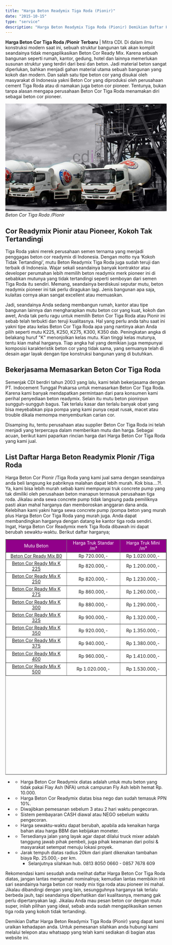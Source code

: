 ```yaml
---
title: "Harga Beton Readymix Tiga Roda (Pionir)"
date: "2015-10-15"
type: "service"
description: "Harga Beton Readymix Tiga Roda (Pionir) Demikian Daftar Harga Beton Readymix Tiga Roda (Pionir) yang dapat kami uraikan kehadapan anda. Untuk pem..."
---
```


**Harga Beton Cor Tiga Roda /Pionir** **Terbaru** | Mitra CDI. Di dalam ilmu konstruksi modern saat ini, sebuah struktur bangunan tak akan komplit seandainya tidak mengaplikasikan Beton Cor Ready Mix. Karena sebuah bangunan seperti rumah, kantor, gedung, hotel dan lainnya memerlukan susunan struktur yang terdiri dari besi dan beton. Jadi material beton sangat diperlukan, bahkan menjadi gahan material utama sebuah bangunan yang kokoh dan modern. Dan salah satu tipe beton cor yang disukai oleh masyarakat di Indonesia yakni Beton Cor yang diproduksi oleh perusahaan cement Tiga Roda atau di namakan juga beton cor pioneer. Tentunya, bukan tanpa alasan mengapa perusahaan Beton Cor Tiga Roda menamakan diri sebagai beton cor pioneer.

![Harga Beton Cor Tiga Roda](/images/page/beton-readymix-tiga-roda-2.jpg)
*Beton Cor Tiga Roda /Pionir*

 ## Cor Readymix Pionir atau Pioneer, Kokoh Tak Tertandingi
    

Tiga Roda yakni merek perusahaan semen ternama yang menjadi penggagas beton cor readymix di Indonesia. Dengan motto nya ‘Kokoh Tidak Tertandingi’, mutu Beton Readymix Tiga Roda juga sudah teruji dan terbaik di Indonesia. Wajar sekali seandainya banyak kontraktor atau developer perumahan lebih memilih beton readymix merk pioneer ini di sebabkan mutunya yang tidak tertandingi seperti semboyan dari semen Tiga Roda itu sendiri. Memang, seandainya berdiskusi seputar mutu, beton readymix pioneer ini tak perlu diragukan lagi. Jenis bangunan apa saja, kulaitas cornya akan sangat excellent atau memuaskan.

Jadi, seandainya Anda sedang membangun rumah, kantor atau tipe bangunan lainnya dan mengharapkan mutu beton cor yang kuat, kokoh dan awet, Anda tak perlu ragu untuk memilih Beton Cor Tiga Roda atau Pionir ini sebab telah terbukti dan teruji kualitasnya. Hal yang perlu anda tahu saat ini yakni tipe atau kelas Beton Cor Tiga Roda apa yang nantinya akan Anda pilih seperti mutu K225, K250, K275, K300, K350 dsb. Peningkatan angka di belakang huruf "K" menonjolkan kelas mutu. Kian tinggi kelas mutunya, tentu kian mahal harganya. Tiap angka hal yang demikian juga mempunyai komposisi karakteristik beton cor yang tidak sama, yang semuanya telah di desain agar layak dengan tipe konstruksi bangunan yang di butuhkan.

 ## Bekerjasama Memasarkan Beton Cor Tiga Roda
    

Semenjak CDI berdiri tahun 2003 yang lalu, kami telah bekerjasama dengan PT. Indocement Tunggal Prakarsa untuk memasarkan Beton Cor Tiga Roda. Karena kami banyak mendapatkan permintaan dari para konsumen kami perihal penyediaan beton readymix. Selain itu mutu beton pionirpun sungguh-sungguh bagus. Tak terlalu kasar dan terlalu banyak obat yang bisa meyebabkan pipa pompa yang kami punya cepat rusak, macet atau trouble dikala memompa menyemburkan carian cor.

Disamping itu, tentu perusahaan atau supplier Beton Cor Tiga Roda ini telah menjadi yang terpercaya dalam memberikan mutu dan harga. Sebagai acuan, berikut kami paparkan rincian harga dari Harga Beton Cor Tiga Roda yang kami jual.

 ## List Daftar Harga Beton Readymix PIonir /Tiga Roda
    

Harga Beton Cor Pionir /Tiga Roda yang kami jual sama dengan seandainya anda beli langsung ke pabriknya malahan dapat lebih murah. Kok bisa....?!. Ya, kami bisa lebih murah sebab kami mempunyai truk concrete pump yang tak dimiliki oleh perusahaan beton manapun termasuk perusahaan tiga roda. Jikalau anda sewa concrete pump tidak langsung pada pemiliknya pasti akan mahal harganya dan memboroskan anggaran dana anda. Kelebihan kami yakni harga sewa concrete pump /pompa beton yang murah plus Harga Beton Cor Tiga Roda yang murah juga. Anda dapat membandingkan harganya dengan datang ke kantor tiga roda sendiri. Ingat, Harga Beton Cor Readymix merk Tiga Roda dibawah ini dapat berubah sewaktu-waktu. Berikut daftar harganya;

<table style="text-align: center; height: 736px;" border="1" width="100%" cellspacing="0" cellpadding="3"><tbody><tr><td style="text-align: center;" bgcolor="#91008a"><div class="style4" align="center"><span style="color: #ffffff;">Mutu Beton</span></div></td><td style="text-align: center;" bgcolor="#91008a"><div class="style4" align="center"><span style="color: #ffffff;">Harga Truk Standar /m³</span></div></td><td style="text-align: center;" bgcolor="#91008a"><div class="style4" align="center"><span style="color: #ffffff;">Harga Truk Mini /m³</span></div></td></tr><tr><td style="text-align: center;" bgcolor="#FFFFFF"><a title="K-B0-minimix" href="/minimix/k-b0-minimix" target="_blank" rel="noopener">Beton Cor Ready Mix B0</a></td><td style="text-align: center;" bgcolor="#FFFFFF"><span class="label label-danger">Rp 720.000,-</span></td><td style="text-align: center;" bgcolor="#FFFFFF">Rp 1.020.000,-</td></tr><tr><td style="text-align: center;" bgcolor="#FFFFFF"><a title="K-225-minimix" href="/minimix/k-225-minimix" target="_blank" rel="noopener">Beton Cor Ready Mix K 225</a></td><td style="text-align: center;" bgcolor="#FFFFFF"><span class="label label-danger">Rp 820.000,-</span></td><td style="text-align: center;" bgcolor="#FFFFFF">Rp 1.200.000,-</td></tr><tr><td style="text-align: center;" bgcolor="#FFFFFF"><a title="K-250-minimix" href="/minimix/k-250-minimix" target="_blank" rel="noopener">Beton Cor Ready Mix K 250</a></td><td style="text-align: center;" bgcolor="#FFFFFF"><span class="label label-danger">Rp 820.000,-</span></td><td style="text-align: center;" bgcolor="#FFFFFF">Rp 1.230.000,-</td></tr><tr><td style="text-align: center;" bgcolor="#FFFFFF"><a title="K-275-minimix" href="/minimix/k-275-minimix" target="_blank" rel="noopener">Beton Cor Ready Mix K 275</a></td><td style="text-align: center;" bgcolor="#FFFFFF"><span class="label label-danger">Rp 860.000,-</span></td><td style="text-align: center;" bgcolor="#FFFFFF">Rp 1.260.000,-</td></tr><tr><td style="text-align: center;" bgcolor="#FFFFFF"><a title="K-300-minimix" href="/minimix/k-300-minimix" target="_blank" rel="noopener">Beton Cor Ready Mix K 300</a></td><td style="text-align: center;" bgcolor="#FFFFFF"><span class="label label-danger">Rp 880.000,-</span></td><td style="text-align: center;" bgcolor="#FFFFFF">Rp 1.290.000,-</td></tr><tr><td style="text-align: center;" bgcolor="#FFFFFF"><a title="K-325-minimix" href="/minimix/k-325-minimix" target="_blank" rel="noopener">Beton Cor Ready Mix K 325</a></td><td style="text-align: center;" bgcolor="#FFFFFF"><span class="label label-danger">Rp 900.000,-</span></td><td style="text-align: center;" bgcolor="#FFFFFF">Rp 1.320.000,-</td></tr><tr><td style="text-align: center;" bgcolor="#FFFFFF"><a title="K-350-minimix" href="/minimix/k-350-minimix" target="_blank" rel="noopener">Beton Cor Ready Mix K 350</a></td><td style="text-align: center;" bgcolor="#FFFFFF"><span class="label label-danger">Rp 920.000,-</span></td><td style="text-align: center;" bgcolor="#FFFFFF">Rp 1.350.000,-</td></tr><tr><td style="text-align: center;" bgcolor="#FFFFFF"><a title="K-375-minimix" href="/minimix/k-375-minimix" target="_blank" rel="noopener">Beton Cor Ready Mix K 375</a></td><td style="text-align: center;" bgcolor="#FFFFFF"><span class="label label-danger">Rp 940.000,-</span></td><td style="text-align: center;" bgcolor="#FFFFFF">Rp 1.380.000,-</td></tr><tr><td style="text-align: center;" bgcolor="#FFFFFF"><a title="K-400-minimix" href="/minimix/k-400-minimix" target="_blank" rel="noopener">Beton Cor Ready Mix K 400</a></td><td style="text-align: center;" bgcolor="#FFFFFF"><span class="label label-danger">Rp 960.000,-</span></td><td style="text-align: center;" bgcolor="#FFFFFF">Rp 1.410.000,-</td></tr><tr><td style="text-align: center;" bgcolor="#FFFFFF"><a title="K-500-minimix" href="/minimix/k-500-minimix" target="_blank" rel="noopener">Beton Cor Ready Mix K 500</a></td><td style="text-align: center;" bgcolor="#FFFFFF"><span class="label label-danger">Rp 1.020.000,-</span></td><td style="text-align: center;" bgcolor="#FFFFFF">Rp 1.530.000,-</td></tr></tbody></table>

- - Harga Beton Cor Readymix diatas adalah untuk mutu beton yang tidak pakai Flay Ash (NFA) untuk campuran Fly Ash lebih hemat Rp. 10.000.

- - Harga Beton Cor Readymix diatas bisa nego dan sudah temasuk PPN 10%.

- - Diwajibkan pemesanan sebelum 3 atau 2 hari waktu pengecoran.

- - Sistem pembayaran CASH diawal atau NEGO sebelum waktu pengecoran.

- - Harga sewaktu-waktu dapat berubah, apabila ada kenaikan harga bahan atau harga BBM dan kebijakan moneter.

- - Tersedianya jalan yang layak agar dapat dilalui truck mixer adalah tanggung jawab pihak pembeli, juga pihak keamanan dari polisi & masyarakat setempat menuju lokasi proyek.

- - Jarak tempuh diatas radius 20km dari plant dikenakan tambahan biaya Rp. 25.000,- per km.
    - Selanjutnya silahkan hub. 0813 8050 0660 - 0857 7678 609

Rekomendasi kami sesudah anda melihat daftar Harga Beton Cor Tiga Roda diatas, jangan lantas mengamati nominalnya; kemudian lantas membikin inti sari seandainya harga beton cor ready mix tiga roda atau pioneer ini mahal. Jikalau dibandingi dengan yang lain, sesungguhnya harganya tak terlalu berbeda jauh, tapi seandainya diperhatikan dari kualitasnya, memang gak perlu dipertanyakan lagi. Jikalau Anda mau pesan beton cor dengan mutu super, inilah pilihan yang ideal, sebab anda sudah mengaplikasikan semen tiga roda yang kokoh tidak tertandingi.

Demikian Daftar Harga Beton Readymix Tiga Roda (Pionir) yang dapat kami uraikan kehadapan anda. Untuk pemesanan silahkan anda hubungi kami melalui telepon atau whatsapp yang telah kami sediakan di bagian atas website ini.
